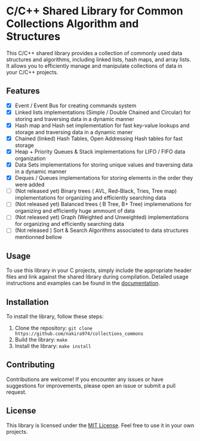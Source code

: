 # C/C++ Shared Library for Common Collections Algorithm and Structures

This C/C++ shared library provides a collection of commonly used data structures and algorithms, including linked lists,
hash maps, and array lists. It allows you to efficiently manage and manipulate collections of data in your C/C++ projects.

## Features
- [x] Event / Event Bus for creating commands system
- [x] Linked lists implementations (Simple / Double Chained and Circular) for storing and traversing data in a dynamic manner
- [x] Hash map and Hash set implementation for fast key-value lookups and storage and traversing data in a dynamic maner
- [x] Chained (linked) Hash Tables, Open Addressing Hash tables for fast storage
- [x] Heap + Priority Queues & Stack implementations for LIFO / FIFO data organization
- [x] Data Sets implementations for storing unique values and traversing data in a dynamic manner
- [x] Deques / Queues implementations  for storing elements in the order they were added
- [ ] (Not released yet) Binary trees ( AVL, Red-Black, Tries, Tree map) implementations for organizing and efficiently searching data
- [ ] (Not released yet) Balanced trees ( B Tree, B+ Tree) implemenations for organizing and efficiently huge ammount of data
- [ ] (Not released yet) Graph (Weighted and Unweighted) implementations for organizing and efficiently searching data
- [ ] (Not released ) Sort & Search Algorithms associated to data structures mentionned bellow

## Usage

To use this library in your C projects, simply include the appropriate header files and link against the shared library
during compilation. Detailed usage instructions and examples can be found in the [documentation](link/to/documentation).

## Installation

To install the library, follow these steps:

1. Clone the repository: `git clone https://github.com/nakira974/collections_commons`
2. Build the library: `make`
3. Install the library: `make install`

## Contributing

Contributions are welcome! If you encounter any issues or have suggestions for improvements, please open an issue or
submit a pull request.

## License

This library is licensed under the [MIT License](https://github.com/git/git-scm.com/blob/main/MIT-LICENSE.txt). Feel
free to use it in your own projects.
